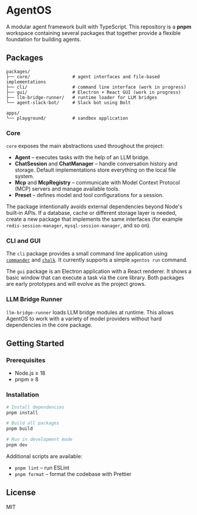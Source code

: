 # AgentOS

A modular agent framework built with TypeScript. This repository is a **pnpm**
workspace containing several packages that together provide a flexible
foundation for building agents.

## Packages

```
packages/
├── core/                # agent interfaces and file‑based implementations
├── cli/                 # command line interface (work in progress)
├── gui/                 # Electron + React GUI (work in progress)
├── llm-bridge-runner/   # runtime loader for LLM bridges
└── agent-slack-bot/     # Slack bot using Bolt

apps/
└── playground/          # sandbox application
```

### Core

`core` exposes the main abstractions used throughout the project:

- **Agent** – executes tasks with the help of an LLM bridge.
- **ChatSession** and **ChatManager** – handle conversation history and
  storage. Default implementations store everything on the local file system.
- **Mcp** and **McpRegistry** – communicate with Model Context Protocol (MCP)
  servers and manage available tools.
- **Preset** – defines model and tool configurations for a session.

The package intentionally avoids external dependencies beyond Node's built‑in
APIs. If a database, cache or different storage layer is needed, create a new
package that implements the same interfaces (for example
`redis-session-manager`, `mysql-session-manager`, and so on).

### CLI and GUI

The `cli` package provides a small command line application using
[`commander`](https://github.com/tj/commander.js) and
[`chalk`](https://github.com/chalk/chalk`). It currently supports a simple
`agentos run` command.

The `gui` package is an Electron application with a React renderer. It shows a
basic window that can execute a task via the core library. Both packages are
early prototypes and will evolve as the project grows.

### LLM Bridge Runner

`llm-bridge-runner` loads LLM bridge modules at runtime. This allows AgentOS to
work with a variety of model providers without hard dependencies in the core
package.

## Getting Started

### Prerequisites

- Node.js ≥ 18
- pnpm ≥ 8

### Installation

```bash
# Install dependencies
pnpm install

# Build all packages
pnpm build

# Run in development mode
pnpm dev
```

Additional scripts are available:

- `pnpm lint` – run ESLint
- `pnpm format` – format the codebase with Prettier

## License

MIT
